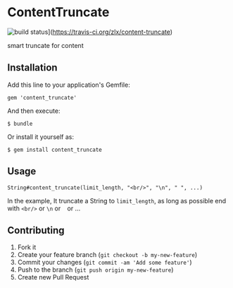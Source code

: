# ContentTruncate

![build status](https://secure.travis-ci.org/zlx/content-truncate.png)](https://travis-ci.org/zlx/content-truncate)

smart truncate for content

## Installation

Add this line to your application's Gemfile:

    gem 'content_truncate'

And then execute:

    $ bundle

Or install it yourself as:

    $ gem install content_truncate

## Usage

    String#content_truncate(limit_length, "<br/>", "\n", " ", ...)

In the example, It truncate a String to `limit_length`, as long as possible end with `<br/>` or `\n` or ` `  or ...

## Contributing

1. Fork it
2. Create your feature branch (`git checkout -b my-new-feature`)
3. Commit your changes (`git commit -am 'Add some feature'`)
4. Push to the branch (`git push origin my-new-feature`)
5. Create new Pull Request
